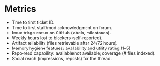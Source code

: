 # Metrics
- Time to first ticket ID.
- Time to first staff/mod acknowledgment on forum.
- Issue triage status on GitHub (labels, milestones).
- Weekly hours lost to blockers (self‑reported).
- Artifact reliability (files retrievable after 24/72 hours).
- Memory hygiene features: availability and utility rating (1–5).
- Repo‑read capability: available/not available; coverage (# files indexed).
- Social reach (impressions, reposts) for the thread.


